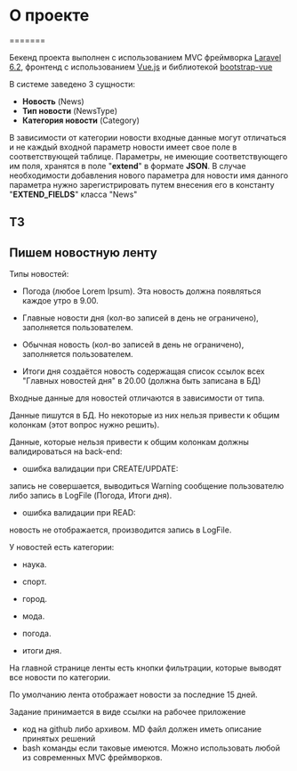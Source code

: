 # О проекте
=======

Бекенд проекта выполнен с использованием MVC фреймворка [Laravel 6.2](https://laravel.com/), 
фронтенд с использованием [Vue.js](https://vuejs.org/) 
и библиотекой [bootstrap-vue](https://bootstrap-vue.js.org/)

В системе заведено 3 сущности:
- __Новость__ (News)
- __Тип новости__ (NewsType)
- __Категория новости__ (Category)

В зависимости от категории новости входные данные могут отличаться 
и не каждый входной параметр новости имеет свое поле в соответствующей таблице.
Параметры, не имеющие соответствующего им поля, хранятся в поле "__extend__" в формате __JSON__. 
В случае необходимости добавления нового параметра для новости имя данного параметра нужно 
зарегистрировать путем внесения его в константу "__EXTEND_FIELDS__" класса "News"



## ТЗ
Пишем новостную ленту
---------------------

Типы новостей:
	
- Погода (любое Lorem Ipsum). Эта новость должна появляться каждое утро в 9.00.
	
- Главные новости дня (кол-во записей в день не ограничено), заполняется пользователем.
	
- Обычная новость (кол-во записей в день не ограничено), заполняется пользователем.
	
- Итоги дня   создаётся новость содержащая список ссылок всех "Главных новостей дня" в 20.00 (должна быть записана в БД)


	
Входные данные для новостей отличаются в зависимости от типа.
	
Данные пишутся в БД. Но некоторые из них нельзя привести к общим колонкам (этот вопрос нужно решить).


	
Данные, которые нельзя привести к общим колонкам должны валидироваться на back-end:
		
- ошибка валидации при CREATE/UPDATE:
			
запись не совершается, выводиться Warning сообщение пользователю либо запись в LogFile (Погода, Итоги дня).
		
- ошибка валидации при READ:
			
новость не отображается, производится запись в LogFile.



У новостей есть категории:
	
- наука.
	
- спорт.
	
- город.
	
- мода.

	
- погода.
	
- итоги дня.


	
На главной странице ленты есть кнопки фильтрации, которые выводят все новости по категории.


По умолчанию лента отображает новости за последние 15 дней.


Задание принимается в виде ссылки на рабочее приложение 
+ код на github либо архивом.
MD файл должен иметь описание принятых решений 
+ bash команды если таковые имеются.
Можно использовать любой из современных MVC фреймворков.
